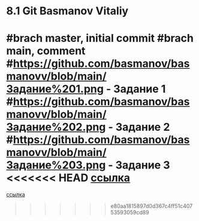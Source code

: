 # 8.1 Git Basmanov Vitaliy
#brach master, initial commit
#brach main, comment
#https://github.com/basmanov/basmanovv/blob/main/Задание%201.png - Задание 1
#https://github.com/basmanov/basmanovv/blob/main/Задание%202.png - Задание 2
#https://github.com/basmanov/basmanovv/blob/main/Задание%203.png - Задание 3
<<<<<<< HEAD
[ссылка](../head)
=======
[ссылка](bash_3/basmanovv/.git/refs/heads/main)
>>>>>>> e80aa1815897d0d367c4ff51c40753593059cd89
